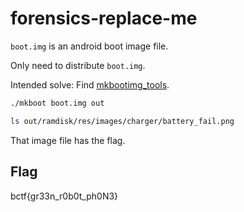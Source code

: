 # forensics-replace-me

`boot.img` is an android boot image file.

Only need to distribute `boot.img`.

Intended solve:
Find [mkbootimg_tools](https://github.com/xiaolu/mkbootimg_tools).

```sh
./mkboot boot.img out

ls out/ramdisk/res/images/charger/battery_fail.png
```

That image file has the flag.

## Flag

bctf{gr33n_r0b0t_ph0N3}
